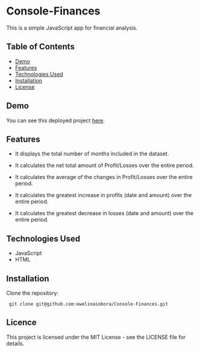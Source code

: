 # Console-Finances

This is a simple JavaScript app for financial analysis.

## Table of Contents

- [Demo](#demo)
- [Features](#features)
- [Technologies Used](#technologies-used)
- [Installation](#installation)
- [License](#license)

## Demo

You can see this deployed project [here](https://ewelinasobora.github.io/code-crafted-portfolio/).

## Features

- It displays the total number of months included in the dataset.

- It calculates the net total amount of Profit/Losses over the entire period.

- It calculates the average of the changes in Profit/Losses over the entire period.

- It calculates the greatest increase in profits (date and amount) over the entire period.

- It calculates the greatest decrease in losses (date and amount) over the entire period.

## Technologies Used

- JavaScript
- HTML

## Installation

Clone the repository:

  ```
   git clone git@github.com:ewelinasobora/Console-Finances.git
  ```

## Licence

This project is licensed under the MIT License - see the LICENSE file for details.
